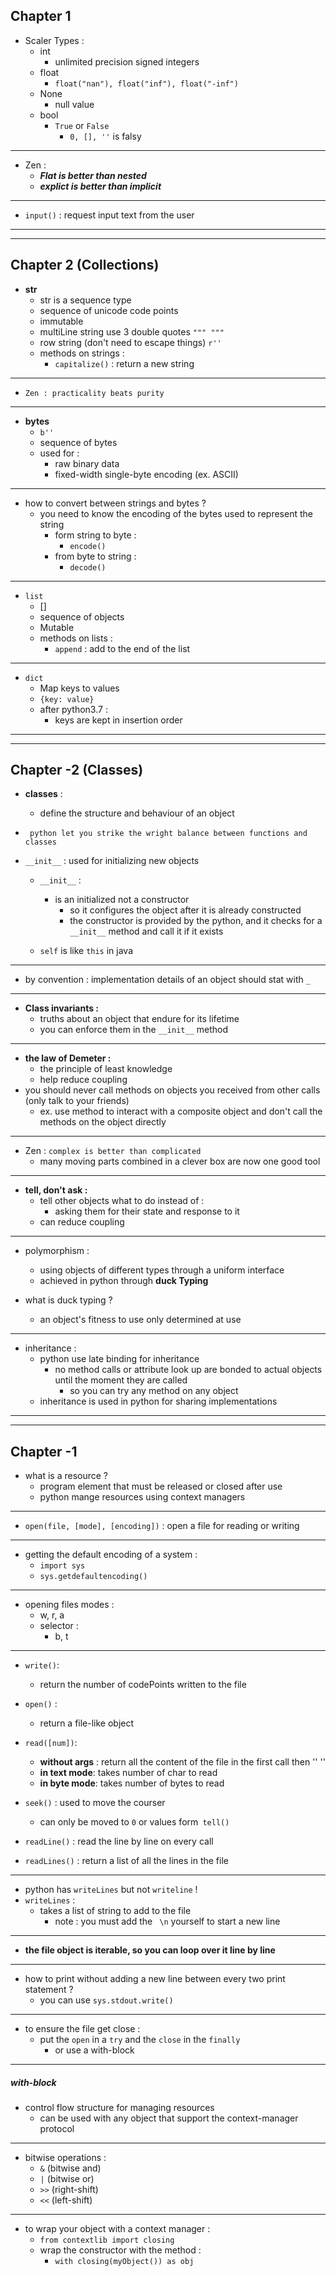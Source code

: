 ## Chapter 1
- Scaler Types :
    - int
      - unlimited precision signed integers
    - float
      - `float("nan"), float("inf"), float("-inf")`
    - None
      - null value
    - bool
        - `True` or `False`
            - `0, [], ''` is falsy
---
- Zen :
  - **_Flat is better than nested_**
  - _**explict is better than implicit**_   
----
- `input()` : request input text from the user
-----
----
## Chapter 2 (Collections)
- **str**
    - str is a sequence type
    - sequence of unicode code points
    - immutable
    - multiLine string use 3 double quotes `""" """`
    - row string (don't need to escape things) `r''`
    - methods on strings :
        - `capitalize()` : return a new string
----
- `Zen : practicality beats purity`
----
- **bytes**
    - `b''`
    - sequence of bytes
    - used for :
        - raw binary data
        - fixed-width single-byte encoding (ex. ASCII)
---
- how to convert between strings and bytes ?
    - you need to know the encoding of the bytes used to represent the string
        - form string to byte :
            - `encode()`
        - from byte to string :
            - `decode()`
    
---
- `list`
    - [] 
    - sequence of objects
    - Mutable
    - methods on lists :
        - `append` : add to the end of the list
        
----
- `dict`
    - Map keys to values
    - `{key: value}`
    - after python3.7 : 
        - keys are kept in insertion order
-----
----
## Chapter -2 (Classes)
- **classes** :
    - define the structure and behaviour of an object


- ` python let you strike the wright balance between functions and classes`


- `__init__`  : used for initializing new objects
    - `__init__` : 
        - is an initialized not a constructor 
            - so it configures the object after it is already constructed
            - the constructor is provided by the python, and it checks for a `__init__` method and call it if it exists
    
    - `self` is like `this` in java
-----
- by convention : implementation details of an object should stat with `_`
---
- **Class invariants :**
    - truths  about an object that endure for its lifetime
    - you can enforce them in the `__init__` method
---
- **the law of Demeter :**
    - the principle of least knowledge
    - help reduce coupling
- you should never call methods on objects you received from other calls (only talk to your friends)
    - ex. use method to interact with a composite object and don't call the methods on the object directly
-----
- Zen : `complex is better than complicated`
    - many moving parts combined in a clever box are now one good tool
---
- **tell, don't ask :**
    - tell other objects what to do instead of :
        - asking them for their state and response to it 
    - can reduce coupling 
-----
- polymorphism :
    - using objects of different types through a uniform interface
    - achieved in python through __duck Typing__
    

- what is duck typing ?
    - an object's fitness to use only determined at use
-----
- inheritance :
    - python use late binding for inheritance 
        - no method calls or attribute look up are bonded to actual objects until the moment they are called
            - so you can try any method on any object
    - inheritance is used in python for sharing implementations
---
---
## Chapter -1
- what is a resource ?
    - program element that must be released or closed after use
    - python mange resources using context managers
---
- `open(file, [mode], [encoding])` : open a file for reading or writing 
-----
- getting the default encoding of a system :
    - `import sys`
    - `sys.getdefaultencoding()`
-----
- opening files modes :
    - w, r, a
    - selector : 
        - b, t
----
- `write()`:
    - return the number of codePoints written to the file
-  `open()` :
    - return a file-like object
    
-  `read([num])`:
    - **without args** : return all the content of the file in the first call then '' ''
    - **in text mode**: takes number of char to read
    - **in byte mode**: takes number of bytes to read

- `seek()` : used to move the courser
    - can only be moved to `0` or values form` tell()`
    
- `readLine()` : read the line by line on every call
- `readLines()` : return a list of all the lines in the file
-----
- python has `writeLines` but not `writeline` !
- `writeLines` :
    - takes a list of string to add to the file
        - note : you must add the ` \n` yourself to start a new line
----
- **the file object is iterable, so you can loop over it line by line**
----
- how to print without adding a new line between every two print statement ?
    - you can use `sys.stdout.write()`
---
- to ensure the file get close :
    - put the `open` in a `try` and the `close` in the `finally`
        - or use a with-block
----
##### with-block
- control flow structure for managing resources
    - can be used with any object that support the context-manager protocol
------------------------
- bitwise operations :
    - `&` (bitwise and)
    - `|` (bitwise or)
    - `>>` (right-shift)
    - `<<` (left-shift)
---------
- to wrap your object with a context manager :
    - `from contextlib import closing`
    - wrap the constructor with the method :
        - `with closing(myObject()) as obj`

